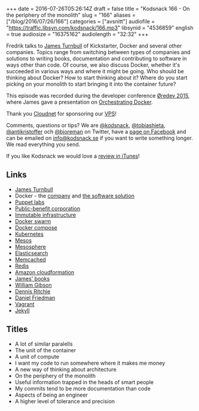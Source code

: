 +++
date = 2016-07-26T05:26:14Z
draft = false
title = "Kodsnack 166 - On the periphery of the monolith"
slug = "166"
aliases = ["/blog/2016/07/26/166"]
categories = ["avsnitt"]
audiofile = "https://traffic.libsyn.com/kodsnack/166.mp3"
libsynid = "4536859"
english = true
audiosize = "16375162"
audiolength = "32:32"
+++

Fredrik talks to [James Turnbull](http://www.twitter.com/kartar) of Kickstarter, Docker and several other companies. Topics range from switching between types of companies and solutions to writing books, documentation and contributing to software in ways other than code. Of course, we also discuss Docker, whether it's succeeded in various ways and where it might be going. Who should be thinking about Docker? How to start thinking about it? Where do you start picking on your monolith to start bringing it into the container future?

This episode was recorded during the developer conference [Øredev 2015](https://vimeo.com/144824775), where James gave a presentation on [Orchestrating Docker](https://vimeo.com/144803754).

Thank you [Cloudnet](http://www.cloudnet.se) for sponsoring our [VPS](http://en.wikipedia.org/wiki/Virtual_private_server)!

Comments, questions or tips? We are [@kodsnack](https://www.twitter.com/kodsnack), [@tobiashieta](https://www.twitter.com/tobiashieta), [@antikristoffer](https://www.twitter.com/antikristoffer) och [@bjoreman](https://www.twitter.com/bjoreman) on Twitter, have a [page on Facebook](https://www.facebook.com/kodsnack) and can be emailed on [info@kodsnack.se](mailto:info@kodsnack.se) if you want to write something longer. We read everything you send.

If you like Kodsnack we would love a [review in iTunes](http://itunes.apple.com/se/podcast/kodsnack/id561631498?l=en)!

## Links ##
* [James Turnbull](http://www.twitter.com/kartar)
* Docker - the [company](https://www.docker.com/company) and [the software solution](https://en.wikipedia.org/wiki/Docker_%28software%29)
* [Puppet labs](https://en.wikipedia.org/wiki/Puppet_%28the_company%29)
* [Public-benefit corporation](https://en.wikipedia.org/wiki/Public-benefit_corporation)
* [Immutable infrastructure](http://thenewstack.io/a-brief-look-at-immutable-infrastructure-and-why-it-is-such-a-quest/)
* [Docker swarm](https://docs.docker.com/swarm/)
* [Docker compose](https://docs.docker.com/compose/)
* [Kubernetes](http://kubernetes.io/docs/whatisk8s/)
* [Mesos](http://mesos.apache.org/)
* [Mesosphere](https://mesosphere.com/)
* [Elasticsearch](https://en.wikipedia.org/wiki/Elasticsearch)
* [Memcached](https://en.wikipedia.org/wiki/Memcached)
* [Redis](https://en.wikipedia.org/wiki/Redis)
* [Amazon cloudformation](https://aws.amazon.com/cloudformation/)
* [James' books](https://jamesturnbull.net/#books)
* [William Gibson](https://en.wikipedia.org/wiki/William_Gibson)
* [Dennis Ritchie](https://en.wikipedia.org/wiki/Dennis_Ritchie)
* [Daniel Friedman](https://en.wikipedia.org/wiki/Daniel_P._Friedman)
* [Vagrant](https://en.wikipedia.org/wiki/Vagrant_%28software%29)
* [Jekyll](https://en.wikipedia.org/wiki/Jekyll_%28software%29)

## Titles ##
* A lot of similar paralells
* The unit of the container
* A unit of compute
* I want my code to run somewhere where it makes me money
* A new way of thinking about architecture
* On the periphery of the monolith
* Useful information trapped in the heads of smart people
* My commits tend to be more documentation than code
* Aspects of being an engineer
* A higher level of tolerance and precision
